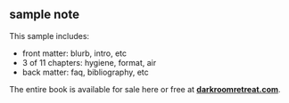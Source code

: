 ## sample note

This sample includes:

- front matter: blurb, intro, etc
- 3 of 11 chapters: hygiene, format, air
- back matter: faq, bibliography, etc

The entire book is available for sale here or free at [____darkroomretreat.com____](https://darkroomretreat.com/).


